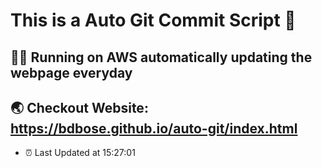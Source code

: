 # This is a Auto Git Commit Script :robot:

## :supervillain_man: Running on AWS automatically updating the webpage everyday

## :earth_asia: Checkout Website: https://bdbose.github.io/auto-git/index.html

- :alarm_clock: Last Updated at 15:27:01
